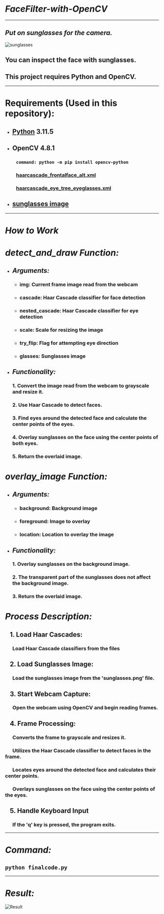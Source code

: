 # _FaceFilter-with-OpenCV_

---

## **_Put on sunglasses for the camera._**

![sunglasses](https://github.com/wlals1/FaceFilter-with-OpenCV/raw/master/sunglasses.png)

## You can inspect the face with sunglasses.

## This project requires Python and OpenCV.

---

# Requirements (Used in this repository):

- ## [Python](https://www.python.org/downloads/) 3.11.5
- ## OpenCV 4.8.1

  ### &ensp; `command: python -m pip install opencv-python`

  ### &ensp; [haarcascade_frontalface_alt.xml](https://github.com/oreillymedia/Learning-OpenCV-3_examples/blob/master/haarcascade_frontalface_alt.xml)

  ### &ensp; [haarcascade_eye_tree_eyeglasses.xml](https://github.com/npinto/opencv/blob/master/data/haarcascades/haarcascade_eye_tree_eyeglasses.xml)

- ## [sunglasses image](https://github.com/wlals1/FaceFilter-with-OpenCV/blob/master/sunglasses.png)

---

# **_How to Work_**

# **_detect_and_draw Function:_**

- ## **_Arguments:_**

  - ### img: Current frame image read from the webcam
  - ### cascade: Haar Cascade classifier for face detection
  - ### nested_cascade: Haar Cascade classifier for eye detection
  - ### scale: Scale for resizing the image
  - ### try_flip: Flag for attempting eye direction
  - ### glasses: Sunglasses image

- ## **_*Functionality:*_**

  ### 1. Convert the image read from the webcam to grayscale and resize it.

  ### 2. Use Haar Cascade to detect faces.

  ### 3. Find eyes around the detected face and calculate the center points of the eyes.

  ### 4. Overlay sunglasses on the face using the center points of both eyes.

  ### 5. Return the overlaid image.

# **_overlay_image Function:_**

- ## **_Arguments:_**
  - ### background: Background image
  - ### foreground: Image to overlay
  - ### location: Location to overlay the image
- ## **_Functionality:_**

  ### 1. Overlay sunglasses on the background image.

  ### 2. The transparent part of the sunglasses does not affect the background image.

  ### 3. Return the overlaid image.

# **_Process Description:_**

## &ensp; 1. Load Haar Cascades:

### &ensp; &ensp; Load Haar Cascade classifiers from the files

## &ensp; 2. Load Sunglasses Image:

### &ensp; &ensp; Load the sunglasses image from the 'sunglasses.png' file.

## &ensp; 3. Start Webcam Capture:

### &ensp; &ensp; Open the webcam using OpenCV and begin reading frames.

## &ensp; 4. Frame Processing:

### &ensp; &ensp; Converts the frame to grayscale and resizes it.

### &ensp; &ensp; Utilizes the Haar Cascade classifier to detect faces in the frame.

### &ensp; &ensp; Locates eyes around the detected face and calculates their center points.

### &ensp; &ensp; Overlays sunglasses on the face using the center points of the eyes.

## &ensp; 5. Handle Keyboard Input

### &ensp; &ensp; If the 'q' key is pressed, the program exits.

---

# **_Command:_**

## `python finalcode.py`

---

# **_Result:_**

![Result](https://github.com/wlals1/FaceFilter-with-OpenCV/raw/master/output.gif)
